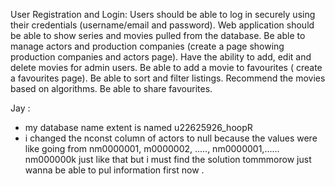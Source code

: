 User Registration and Login:
Users should be able to log in securely using their credentials (username/email and password). 
Web application should be able to show series and movies pulled from the database.
Be able to manage actors and production companies (create a page showing production companies and actors page).
Have the ability to add, edit and delete movies for admin users.
Be able to add a movie to favourites ( create a favourites page).
Be able to sort and filter listings.
Recommend the movies based on algorithms.
Be able to share favourites.


Jay : 
-  my database name extent is named u22625926_hoopR
-  i changed the nconst column of actors to null because the values were like going from nm0000001, m0000002, ....., nm0000001,...... nm000000k just like that  but i must find the solution tommmorow just wanna be able to pul information first now .
